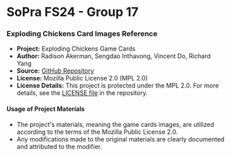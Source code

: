 # SoPra FS24 - Group 17

### Exploding Chickens Card Images Reference

- **Project:** Exploding Chickens Game Cards
- **Author:** Radison Akerman, Sengdao Inthavong, Vincent Do, Richard Yang  
- **Source:** [GitHub Repository](https://github.com/jeffuntalan/exploding-chickens)  
- **License:** Mozilla Public License 2.0 (MPL 2.0)  
- **License Details:** This project is protected under the MPL 2.0. For more details, see the [LICENSE file](https://github.com/rak3rman/exploding-chickens/blob/main/LICENSE) in the repository.

#### Usage of Project Materials
- The project's materials, meaning the game cards images, are utilized according to the terms of the Mozilla Public License 2.0.
- Any modifications made to the original materials are clearly documented and attributed to the modifier.
